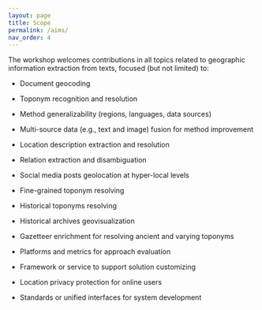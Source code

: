 ```yaml
---
layout: page
title: Scope
permalink: /aims/
nav_order: 4
---
```

The workshop welcomes contributions in all topics related to geographic information extraction from texts, focused (but not limited) to:

* Document geocoding

* Toponym recognition and resolution

* Method generalizability (regions, languages, data sources)

* Multi-source data (e.g., text and image) fusion for method improvement

* Location description extraction and resolution

* Relation extraction and disambiguation

* Social media posts geolocation at hyper-local levels

* Fine-grained toponym resolving 

* Historical toponyms resolving

* Historical archives geovisualization

* Gazetteer enrichment for resolving ancient and varying toponyms 

* Platforms and metrics for approach evaluation

* Framework or service to support solution customizing

* Location privacy protection for online users

* Standards or unified interfaces for system development
